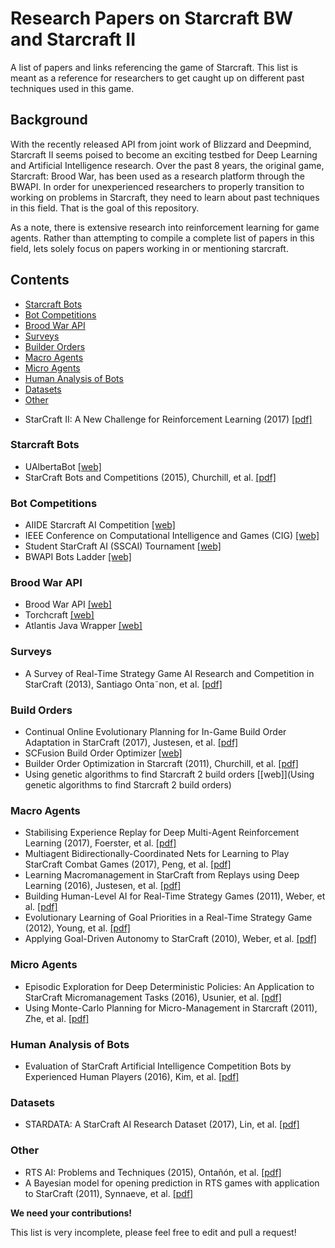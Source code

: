 # Research Papers on Starcraft BW and Starcraft II

A list of papers and links referencing the game of Starcraft. This list is meant as a reference for researchers to get caught up on different past techniques used in this game.

## Background

With the recently released API from joint work of Blizzard and Deepmind, Starcraft II seems poised to become an exciting testbed for Deep Learning and Artificial Intelligence research. Over the past 8 years, the original game, Starcraft: Brood War, has been used as a research platform through the BWAPI. In order for unexperienced researchers to properly transition to working on problems in Starcraft, they need to learn about past techniques in this field. That is the goal of this repository. 

As a note, there is extensive research into reinforcement learning for game agents. Rather than attempting to compile a complete list of papers in this field, lets solely focus on papers working in or mentioning starcraft.

## Contents

* [Starcraft Bots](#starcraft-bots)
* [Bot Competitions](#bot-competitions)
* [Brood War API](#brood-war-api)
* [Surveys](#surveys)
* [Builder Orders](#build-orders)
* [Macro Agents](#macro-agents)
* [Micro Agents](#micro-agents)
* [Human Analysis of Bots](#human-analysis-of-bots)
* [Datasets](#datasets)
* [Other](#other)

- StarCraft II: A New Challenge for Reinforcement Learning (2017) [[pdf]](https://deepmind.com/documents/110/sc2le.pdf)

### Starcraft Bots
- UAlbertaBot [[web]](https://github.com/davechurchill/ualbertabot/wiki)
- StarCraft Bots and Competitions (2015), Churchill, et al. [[pdf]](http://www.cs.mun.ca/~dchurchill/pdf/ecgg15_chapter-competitions.pdf)

### Bot Competitions
- AIIDE Starcraft AI Competition [[web]](http://www.cs.mun.ca/~dchurchill/starcraftaicomp/)
- IEEE Conference on Computational Intelligence and Games (CIG) [[web]](https://cilab.sejong.ac.kr/sc_competition/)
- Student StarCraft AI (SSCAI) Tournament [[web]](https://sscaitournament.com/)
- BWAPI Bots Ladder [[web]](https://cachedsscaitscores.krasi0.com/eloRatings/)

### Brood War API 
- Brood War API [[web]](https://bwapi.github.io/)
- Torchcraft [[web]](https://github.com/TorchCraft/TorchCraft)
- Atlantis Java Wrapper [[web]](https://github.com/Ravaelles/Atlantis/tree/develop)

### Surveys
- A Survey of Real-Time Strategy Game AI Research and
Competition in StarCraft (2013), Santiago Onta˜non, et al. [[pdf]](https://hal.archives-ouvertes.fr/hal-00871001/document)

### Build Orders
- Continual Online Evolutionary Planning for In-Game Build Order Adaptation in StarCraft (2017), Justesen, et al. [[pdf]](http://sebastianrisi.com/wp-content/uploads/justesen_gecco17.pdf)
- SCFusion Build Order Optimizer [[web]](http://www.teamliquid.net/forum/starcraft-2/168348-scfusion-wol-hots-and-lotv-build-order-optimizer)
- Builder Order Optimization in Starcraft (2011), Churchill, et al. [[pdf]](https://www.aaai.org/ocs/index.php/AIIDE/AIIDE11/paper/viewFile/4078/4407) 
- Using genetic algorithms to find Starcraft 2 build orders [[web]](Using genetic algorithms to find Starcraft 2 build orders) 

### Macro Agents
- Stabilising Experience Replay for Deep Multi-Agent Reinforcement Learning (2017), Foerster, et al. [[pdf]](https://arxiv.org/pdf/1702.08887.pdf)
- Multiagent Bidirectionally-Coordinated Nets for Learning to Play StarCraft Combat Games (2017), Peng, et al. [[pdf]](https://arxiv.org/pdf/1703.10069v1.pdf)
- Learning Macromanagement in StarCraft
from Replays using Deep Learning (2016), Justesen, et al. [[pdf]](https://njustesen.files.wordpress.com/2017/07/njustesen2017learning.pdf)
- Building Human-Level AI for Real-Time Strategy Games (2011), Weber, et al. [[pdf]](https://pdfs.semanticscholar.org/b1dc/bf2755f69a9a34888736371a1112fb594a9d.pdf)
- Evolutionary Learning of Goal Priorities in a Real-Time Strategy Game (2012), Young, et al. [[pdf]](https://www.aaai.org/ocs/index.php/AIIDE/AIIDE12/paper/download/5450/5702)
- Applying Goal-Driven Autonomy to StarCraft (2010), Weber, et al. [[pdf]](http://alumni.soe.ucsc.edu/~bweber/pubs/gda_aiide2010.pdf)

### Micro Agents
- Episodic Exploration for Deep Deterministic Policies: An Application to StarCraft Micromanagement Tasks (2016), Usunier, et al. [[pdf]](https://arxiv.org/pdf/1609.02993.pdf)
- Using Monte-Carlo Planning for Micro-Management in Starcraft (2011), Zhe, et al. [[pdf]](http://www.ice.ci.ritsumei.ac.jp/~ruck/PAP/gameonasia12-wang.pdf)

### Human Analysis of Bots
- Evaluation of StarCraft Artificial Intelligence Competition Bots by Experienced Human Players (2016), Kim, et al. [[pdf]](http://www.cs.cmu.edu/~sjunikim/publications/CHI2016_LBW_Starcraft.pdf)

### Datasets
- STARDATA: A StarCraft AI Research Dataset (2017), Lin, et al. [[pdf]](https://arxiv.org/pdf/1708.02139.pdf) 

### Other
- RTS AI: Problems and Techniques (2015), Ontañón, et al. [[pdf]](http://www.cs.mun.ca/~dchurchill/pdf/ecgg15_chapter-rts_ai.pdf) 
- A Bayesian model for opening prediction in RTS games with application to StarCraft (2011), Synnaeve, et al. [[pdf]](http://ieeexplore.ieee.org/abstract/document/6032018/)

**We need your contributions!**

This list is very incomplete, please feel free to edit and pull a request!
